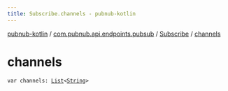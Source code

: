```yaml
---
title: Subscribe.channels - pubnub-kotlin
---
```


[pubnub-kotlin](../../index.html) / [com.pubnub.api.endpoints.pubsub](../index.html) / [Subscribe](index.html) / [channels](./channels.html)

# channels

`var channels: `[`List`](https://kotlinlang.org/api/latest/jvm/stdlib/kotlin.collections/-list/index.html)`<`[`String`](https://kotlinlang.org/api/latest/jvm/stdlib/kotlin/-string/index.html)`>`